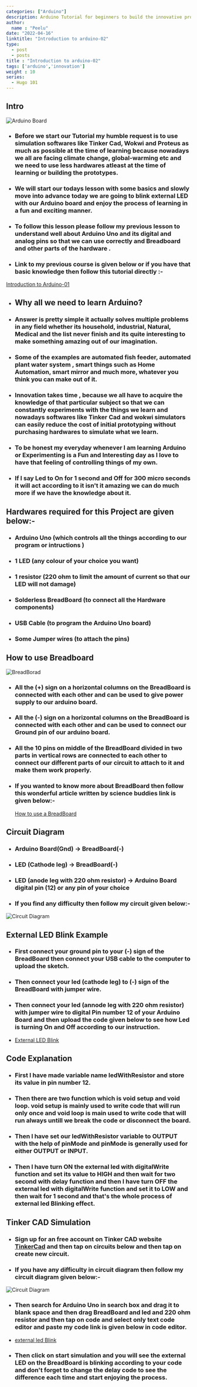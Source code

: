 ```yaml
---
categories: ["Arduino"]
description: Arduino Tutorial for beginners to build the innovative products and use it in our daily life
author:
  name : "Peelu"
date: "2022-04-16"
linktitle: "Introduction to arduino-02"
type: 
  - post
  - posts
title : "Introduction to arduino-02"
tags: ['arduino','innovation']
weight : 10
series:  
  - Hugo 101
---
```


## Intro

![Arduino Board](https://cdn.pixabay.com/photo/2020/01/09/15/08/arduino-4753005_960_720.jpg)

- ### Before we start our Tutorial my humble request is to use simulation softwares like Tinker Cad, Wokwi and Proteus as much as possible at the time of learning because nowadays we all are facing climate change, global-warming etc and we need to use less hardwares atleast at the time of learning or building the prototypes.

- ###  We will start our todays lesson with some basics and slowly move into advance today we are going to blink external LED with our Arduino board and enjoy the process of learning in a fun and exciting manner.

- ### To follow this lesson please follow  my previous lesson to understand well about Arduino Uno and its digital and analog pins so that we can use correctly and Breadboard and other parts of the hardware .

- ### Link to my previous course is given below or if you have that basic knowledge then follow this tutorial directly :-

[Introduction to Arduino-01](https://palashraghuwanshi.com/2022/introduction-to-arduino-01/)

- ## Why all we need to learn Arduino?

- ### Answer is pretty simple it actually solves multiple problems in any field whether its household, industrial, Natural, Medical and the list never finish and its quite interesting to make something amazing out of our imagination.

- ### Some of the examples are automated fish feeder, automated plant water system , smart things such as Home Automation, smart mirror and much more, whatever you think you can make out of it.

- ### Innovation takes time , because we all have to acquire the knowledge of that particular subject so that we can constantly experiments with the things we learn and nowadays softwares like Tinker Cad and wokwi simulators can easily reduce the cost of initial prototyping without purchasing hardwares to simulate what we learn.

- ### To be honest my everyday whenever I am learning Arduino or Experimenting is a Fun and Interesting day as I love to have that feeling of controlling things of my own.

- ### If I say Led to On for 1 second and Off for 300 micro seconds it will act according to it isn't it amazing we can do much more if we have the knowledge about it.

## Hardwares required  for this Project are given below:-

- ### Arduino Uno (which controls all the things according to our program or intructions )

- ### 1 LED (any colour of your choice you want)

- ### 1 resistor (220 ohm to limit the amount of current so that our LED will not damage)

- ### Solderless BreadBoard (to connect all the Hardware components)

- ### USB Cable (to program the Arduino Uno board)

- ### Some Jumper wires (to attach the pins)

## How to use Breadboard

![BreadBorad](https://cdn.pixabay.com/photo/2020/05/23/17/27/breadboard-5210635_960_720.jpg)

- ### All the (+) sign on a horizontal columns on the BreadBoard is connected with each other and can be used to give power supply to our arduino board.

- ### All the (-) sign on a horizontal columns on the BreadBoard is connected with each other and can be used to connect our Ground pin of our arduino board.

- ### All the 10 pins on middle of the BreadBoard divided in two parts in vertical rows are connected to each other to connect our different parts of our circuit to attach to it and make them work properly.

- ### If you wanted to know more about BreadBoard then follow this wonderful article written by science buddies link is given below:-

    [How to use a BreadBoard](https://www.sciencebuddies.org/science-fair-projects/references/how-to-use-a-breadboard)

## Circuit Diagram 

- ### Arduino Board(Gnd) -> BreadBoard(-)

- ### LED (Cathode leg) -> BreadBoard(-)

- ### LED (anode leg with 220 ohm resistor) -> Arduino Board digital pin (12) or any pin of your choice

- ### If you find any difficulty then follow my circuit given below:-

![Circuit Diagram](/1_LED_with_1_Resistor.png)

## External LED Blink Example

- ### First connect your ground pin to your (-) sign of the BreadBoard then connect your USB cable to the computer to upload the sketch.

- ### Then connect your led (cathode leg) to (-) sign of the BreadBoard with jumper wire.

- ### Then connect your led (annode leg with 220 ohm resistor) with jumper wire to digital Pin number 12 of your Arduino Board and then upload the code given below to see how Led is turning On and Off according to our instruction.

- [External LED Blink](https://github.com/Peelu-Dev/Begiiners-guide-to-arduino/blob/main/1_LED_with_1_Resistor/1_LED_with_1_Resistor.ino)

## Code Explanation

- ### First I have made variable name ledWithResistor and store its value in pin number 12.

- ### Then there are two function which is void setup and void loop. void setup is mainly used to write code that will run only once and void loop is main used to write code that will run always untill we break the code or disconnect the board.

- ### Then I have set our ledWithResistor variable to OUTPUT with the help of pinMode and pinMode is generally used for either OUTPUT or INPUT.

- ### Then I have turn ON the external led with digitalWrite function and set its value to HIGH and then wait for two second with delay function and then I have turn OFF the external led with digitalWrite function and set it to LOW and then wait for 1 second and that's the whole process of external led Blinking effect.

## Tinker CAD Simulation

- ### Sign up for an free account on Tinker CAD website [TinkerCad](https://www.tinkercad.com/join) and then tap on circuits below and then tap on create new circuit.

- ### If you have any difficulty in circuit diagram then follow my circuit diagram given below:-

![Circuit Diagram](/1_LED_with_1_Resistor.png)

- ### Then search for Arduino Uno in search box and drag it to blank space and then drag BreadBoard and led and 220 ohm resistor and then tap on code and select only text code editor and paste my code link is given below in code editor.

- [external led Blink](https://github.com/Peelu-Dev/Begiiners-guide-to-arduino/blob/main/1_LED_with_1_Resistor/1_LED_with_1_Resistor.ino)

- ### Then click on start simulation and you will see the external LED on the BreadBoard is blinking according to your code and don't forget to change the delay code to see the difference each time and start enjoying the process.




